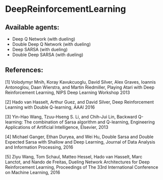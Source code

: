 # DeepReinforcementLearning

## Available agents:
- Deep Q Network (with dueling)
- Double Deep Q Network (with dueling)
- Deep SARSA (with dueling)
- Double Deep SARSA (with dueling)

## References:

[1] Volodymyr Mnih, Koray Kavukcuoglu, David Silver, Alex Graves, Ioannis Antonoglou, Daan Wierstra, and Martin Riedmiller, Playing Atari with Deep Reinforcement Learning, NIPS Deep Learning Workshop 2013

[2] Hado van Hasselt, Arthur Guez, and David Silver, Deep Reinforcement Learning with Double Q-learning, AAAI 2016

[3] Yin-Hao Wang, Tzuu-Hseng S. Li, and Chih-Jui Lin, Backward Q-learning: The combination of Sarsa algorithm and Q-learning, Engineering Applications of Artificial Intelligence, Elsevier, 2013

[4] Michael Ganger, Ethan Duryea, and Wei Hu, Double Sarsa and Double Expected Sarsa with Shallow and Deep Learning, Journal of Data Analysis and Information Processing, 2016

[5] Ziyu Wang, Tom Schaul, Matteo Hessel, Hado van Hasselt, Marc Lanctot, and Nando de Freitas, Dueling Network Architectures for Deep Reinforcement Learning, Proceedings of The 33rd International Conference on Machine Learning, 2016
